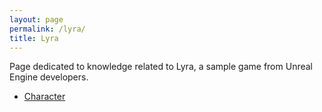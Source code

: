 ```yaml
---
layout: page
permalink: /lyra/
title: Lyra
---
```


Page dedicated to knowledge related to Lyra, a sample game from Unreal Engine developers.

- [Character](/wiki/lyra/character)


